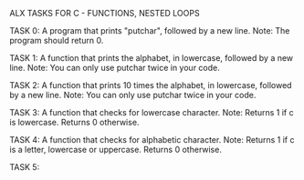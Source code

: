 ALX TASKS FOR C - FUNCTIONS, NESTED LOOPS

TASK 0: A program that prints "putchar", followed by a new line.
Note: The program should return 0.

TASK 1: A function that prints the alphabet, in lowercase, followed by a new line.
Note: You can only use putchar twice in your code.

TASK 2: A function that prints 10 times the alphabet, in lowercase, followed by a new line.
Note: You can only use putchar twice in your code.

TASK 3: A function that checks for lowercase character.
Note: Returns 1 if c is lowercase. Returns 0 otherwise.

TASK 4: A function that checks for alphabetic character.
Note: Returns 1 if c is a letter, lowercase or uppercase. Returns 0 otherwise.

TASK 5: 
